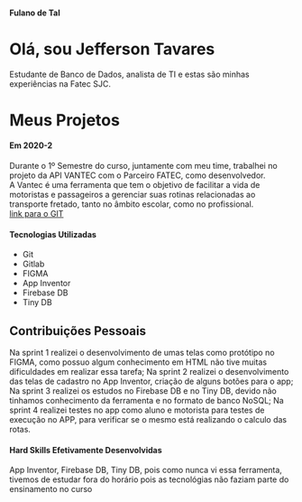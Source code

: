#### Fulano de Tal

# Olá, sou Jefferson Tavares

Estudante de Banco de Dados, analista de TI e estas são minhas experiências na Fatec SJC.

# Meus Projetos

#### Em 2020-2
Durante o 1º Semestre do curso, juntamente com meu time, trabalhei no projeto da API VANTEC com o Parceiro FATEC, como desenvolvedor.<br> A Vantec é uma ferramenta que tem o objetivo de facilitar a vida de motoristas e
passageiros a gerenciar suas rotinas relacionadas ao transporte fretado, tanto no
âmbito escolar, como no profissional.<br>
[link para o GIT](https://gitlab.com/vanzeiros-do-vale/vantec)

#### Tecnologias Utilizadas
 - Git
 - Gitlab
 - FIGMA
 - App Inventor
 - Firebase DB
 - Tiny DB

## Contribuições Pessoais
Na sprint 1 realizei o desenvolvimento de umas telas como protótipo no FIGMA, como possuo algum conhecimento em HTML não tive muitas dificuldades em realizar essa tarefa;
Na sprint 2 realizei o desenvolvimento das telas de cadastro no App Inventor, criação de alguns botões para o app;
Na sprint 3 realizei os estudos no Firebase DB e no Tiny DB, devido não tinhamos conhecimento da ferramenta e no formato de banco NoSQL;
Na sprint 4 realizei testes no app como aluno e motorista para testes de execução no APP, para verificar se o mesmo está realizando o calculo das rotas.

#### Hard Skills Efetivamente Desenvolvidas
App Inventor, Firebase DB, Tiny DB, pois como nunca vi essa ferramenta, tivemos de estudar fora do horário pois as tecnológias não faziam parte do ensinamento no curso